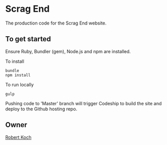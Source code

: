# Scrag End

The production code for the Scrag End website.

## To get started

Ensure Ruby, Bundler (gem), Node.js and npm are installed.

To install
```
bundle
npm install
```

To run locally
```
gulp
```

Pushing code to 'Master' branch will trigger Codeship to build the site and deploy to the Github hosting repo.

## Owner

[Robert Koch](rokocodesign.com)
